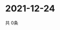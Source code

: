 # 2021-12-24
  共 0条

  <!-- BEGIN -->
  <!-- 最后更新时间Fri Dec 24 2021 22:03:38 GMT+0000 (Coordinated Universal Time) -->
  
  <!-- END -->
  
  